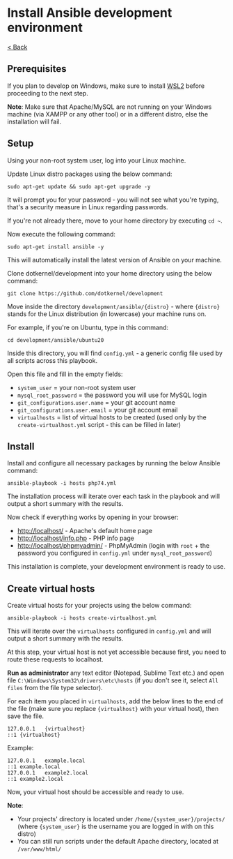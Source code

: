 # Install Ansible development environment

[< Back](../README.md)


## Prerequisites
If you plan to develop on Windows, make sure to install [WSL2](wsl/README.md) before proceeding to the next step.

**Note**:
Make sure that Apache/MySQL are not running on your Windows machine (via XAMPP or any other tool) or in a different distro, else the installation will fail.


## Setup
Using your non-root system user, log into your Linux machine.

Update Linux distro packages using the below command:

    sudo apt-get update && sudo apt-get upgrade -y

It will prompt you for your password - you will not see what you're typing, that's a security measure in Linux regarding passwords.

If you're not already there, move to your home directory by executing `cd ~`.

Now execute the following command:

    sudo apt-get install ansible -y

This will automatically install the latest version of Ansible on your machine.

Clone dotkernel/development into your home directory using the below command:

    git clone https://github.com/dotkernel/development

Move inside the directory `development/ansible/{distro}` - where `{distro}` stands for the Linux distribution (in lowercase) your machine runs on.

For example, if you're on Ubuntu, type in this command:
```shell
cd development/ansible/ubuntu20
```
Inside this directory, you will find `config.yml` - a generic config file used by all scripts across this playbook.

Open this file and fill in the empty fields:
* `system_user` = your non-root system user
* `mysql_root_password` = the password you will use for MySQL login
* `git_configurations`.`user.name` = your git account name
* `git_configurations`.`user.email` = your git account email
* `virtualhosts` = list of virtual hosts to be created (used only by the `create-virtualhost.yml` script - this can be filled in later)


## Install
Install and configure all necessary packages by running the below Ansible command:
```shell
ansible-playbook -i hosts php74.yml
```
The installation process will iterate over each task in the playbook and will output a short summary with the results.

Now check if everything works by opening in your browser:
* [http://localhost/](http://localhost/) - Apache's default home page
* [http://localhost/info.php](http://localhost/info.php) - PHP info page
* [http://localhost/phpmyadmin/](http://localhost/phpmyadmin/) - PhpMyAdmin (login with `root` + the password you configured in `config.yml` under `mysql_root_password`)

This installation is complete, your development environment is ready to use.


## Create virtual hosts
Create virtual hosts for your projects using the below command:

    ansible-playbook -i hosts create-virtualhost.yml

This will iterate over the `virtualhosts` configured in `config.yml` and will output a short summary with the results.

At this step, your virtual host is not yet accessible because first, you need to route these requests to localhost.

**Run as administrator** any text editor (Notepad, Sublime Text etc.) and open file `C:\Windows\System32\drivers\etc\hosts` (if you don't see it, select `All files` from the file type selector).

For each item you placed in `virtualhosts`, add the below lines to the end of the file (make sure you replace `{virtualhost}` with your virtual host), then save the file.

    127.0.0.1	{virtualhost}
    ::1	{virtualhost}
Example:

    127.0.0.1	example.local
    ::1	example.local
    127.0.0.1	example2.local
    ::1	example2.local
Now, your virtual host should be accessible and ready to use.

**Note**:
* Your projects' directory is located under `/home/{system_user}/projects/` (where `{system_user}` is the username you are logged in with on this distro)
* You can still run scripts under the default Apache directory, located at `/var/www/html/`
